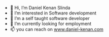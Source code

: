 - 👋 Hi, I’m Daniel Kenan Slinda
- 👀 I’m interested in Software development
- 🌱 I’m a self taught software developer
- 💞️ I’m currently looking for employment
- 📫 you can reach on www.daniel-kenan.com
<!---
Im a highly enthusiatic individual with great problem solving skills
--->
